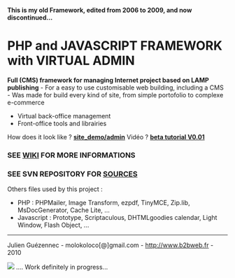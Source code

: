 **This is my old Framework, edited from 2006 to 2009, and now discontinued...**

# PHP and JAVASCRIPT FRAMEWORK with VIRTUAL ADMIN #

**Full (CMS) framework for managing Internet project based on LAMP publishing** -
For a easy to use customisable web building, including a CMS -
Was made for build every kind of site, from simple portofolio to complexe e-commerce

  * Virtual back-office management
  * Front-office tools and librairies

How does it look like ? **[site\_demo/admin](http://www.b2bweb.fr/site_demo/admin/)**
Vidéo ? **[beta tutorial V0.01](http://www.screentoaster.com/watch/stU01XQkVLR19XRFlcW1xb)**

### SEE [WIKI](http://code.google.com/p/molokoloco-coding-project/w/list) FOR MORE INFORMATIONS ###
### SEE SVN REPOSITORY FOR [SOURCES](http://code.google.com/p/molokoloco-coding-project/source/browse/trunk/SITE_01_SRC/) ###

Others files used by this project :
  * PHP : PHPMailer, Image Transform, ezpdf, TinyMCE, Zip.lib, MsDocGenerator, Cache Lite, ...
  * Javascript : Prototype, Scriptaculous, DHTMLgoodies calendar, Light Window, Flash Object, ...

---

Julien Guézennec - molokoloco[@]gmail.com - http://www.b2bweb.fr - 2010

[![](http://www.b2bweb.fr/images/julien-guezennec.png)](http://www.b2bweb.fr)         .... Work definitely in progress...